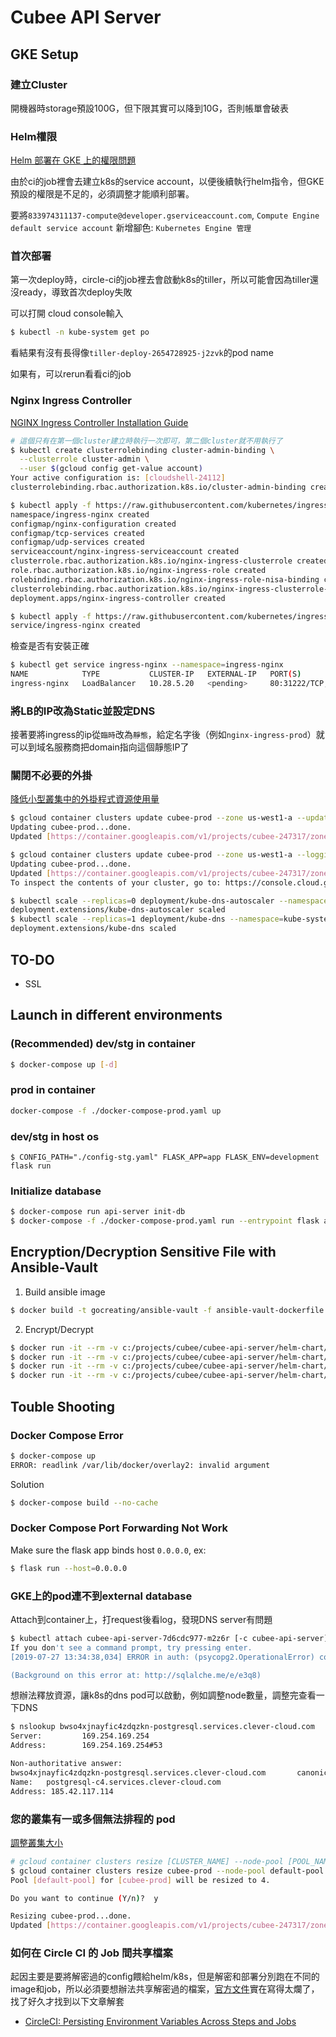 # Cubee API Server

## GKE Setup

### 建立Cluster

開機器時storage預設100G，但下限其實可以降到10G，否則帳單會破表

### Helm權限

[Helm 部署在 GKE 上的權限問題](https://medium.com/smalltowntechblog/helm-tiller-%E9%83%A8%E7%BD%B2%E5%9C%A8-gke-%E4%B8%8A%E7%9A%84%E6%AC%8A%E9%99%90%E5%95%8F%E9%A1%8C-a016f703372e)

由於ci的job裡會去建立k8s的service account，以便後續執行helm指令，但GKE預設的權限是不足的，必須調整才能順利部署。

要將`833974311137-compute@developer.gserviceaccount.com`, `Compute Engine default service account` 新增腳色: `Kubernetes Engine 管理`

### 首次部署

第一次deploy時，circle-ci的job裡去會啟動k8s的tiller，所以可能會因為tiller還沒ready，導致首次deploy失敗

可以打開 cloud console輸入

``` bash
$ kubectl -n kube-system get po
```

看結果有沒有長得像`tiller-deploy-2654728925-j2zvk`的pod name

如果有，可以rerun看看ci的job

### Nginx Ingress Controller

[NGINX Ingress Controller Installation Guide](https://kubernetes.github.io/ingress-nginx/deploy/)

``` bash
# 這個只有在第一個cluster建立時執行一次即可，第二個cluster就不用執行了
$ kubectl create clusterrolebinding cluster-admin-binding \
  --clusterrole cluster-admin \
  --user $(gcloud config get-value account)
Your active configuration is: [cloudshell-24112]
clusterrolebinding.rbac.authorization.k8s.io/cluster-admin-binding created

$ kubectl apply -f https://raw.githubusercontent.com/kubernetes/ingress-nginx/master/deploy/static/mandatory.yaml
namespace/ingress-nginx created
configmap/nginx-configuration created
configmap/tcp-services created
configmap/udp-services created
serviceaccount/nginx-ingress-serviceaccount created
clusterrole.rbac.authorization.k8s.io/nginx-ingress-clusterrole created
role.rbac.authorization.k8s.io/nginx-ingress-role created
rolebinding.rbac.authorization.k8s.io/nginx-ingress-role-nisa-binding created
clusterrolebinding.rbac.authorization.k8s.io/nginx-ingress-clusterrole-nisa-binding created
deployment.apps/nginx-ingress-controller created

$ kubectl apply -f https://raw.githubusercontent.com/kubernetes/ingress-nginx/master/deploy/static/provider/cloud-generic.yaml
service/ingress-nginx created
```

檢查是否有安裝正確
``` bash
$ kubectl get service ingress-nginx --namespace=ingress-nginx
NAME            TYPE           CLUSTER-IP   EXTERNAL-IP   PORT(S)                      AGE
ingress-nginx   LoadBalancer   10.28.5.20   <pending>     80:31222/TCP,443:30889/TCP   29s
```

### 將LB的IP改為Static並設定DNS

接著要將ingress的ip從`臨時`改為`靜態`，給定名字後（例如`nginx-ingress-prod`）就可以到域名服務商把domain指向這個靜態IP了

### 關閉不必要的外掛

[降低小型叢集中的外掛程式資源使用量](https://cloud.google.com/kubernetes-engine/docs/how-to/small-cluster-tuning?hl=zh-tw)

``` bash
$ gcloud container clusters update cubee-prod --zone us-west1-a --update-addons=KubernetesDashboard=DISABLED
Updating cubee-prod...done.
Updated [https://container.googleapis.com/v1/projects/cubee-247317/zones/us-west1-a/clusters/cubee-prod].
```

``` bash
$ gcloud container clusters update cubee-prod --zone us-west1-a --logging-service none
Updating cubee-prod...done.
Updated [https://container.googleapis.com/v1/projects/cubee-247317/zones/us-west1-a/clusters/cubee-prod].
To inspect the contents of your cluster, go to: https://console.cloud.google.com/kubernetes/workload_/gcloud/us-west1-a/cubee-prod?project=cubee-247317
```

``` bash
$ kubectl scale --replicas=0 deployment/kube-dns-autoscaler --namespace=kube-system
deployment.extensions/kube-dns-autoscaler scaled
$ kubectl scale --replicas=1 deployment/kube-dns --namespace=kube-system
deployment.extensions/kube-dns scaled
```

## TO-DO

- SSL

## Launch in different environments

### (Recommended) dev/stg in container

``` bash
$ docker-compose up [-d]
```

### prod in container

``` bash
docker-compose -f ./docker-compose-prod.yaml up
```

### dev/stg in host os

``` bashh
$ CONFIG_PATH="./config-stg.yaml" FLASK_APP=app FLASK_ENV=development flask run
```

### Initialize database

``` bash
$ docker-compose run api-server init-db
$ docker-compose -f ./docker-compose-prod.yaml run --entrypoint flask api-server init-db
```

## Encryption/Decryption Sensitive File with Ansible-Vault

1. Build ansible image

``` bash
$ docker build -t gocreating/ansible-vault -f ansible-vault-dockerfile .
```

2. Encrypt/Decrypt

``` bash
$ docker run -it --rm -v c:/projects/cubee/cubee-api-server/helm-chart/cubee-api-server:/ansible gocreating/ansible-vault encrypt ./configMap-prod.yaml
$ docker run -it --rm -v c:/projects/cubee/cubee-api-server/helm-chart/cubee-api-server:/ansible gocreating/ansible-vault encrypt ./configMap-stg.yaml
$ docker run -it --rm -v c:/projects/cubee/cubee-api-server/helm-chart/cubee-api-server:/ansible gocreating/ansible-vault decrypt ./configMap-prod.yaml
$ docker run -it --rm -v c:/projects/cubee/cubee-api-server/helm-chart/cubee-api-server:/ansible gocreating/ansible-vault decrypt ./configMap-stg.yaml
```

## Touble Shooting

### Docker Compose Error

``` bash
$ docker-compose up
ERROR: readlink /var/lib/docker/overlay2: invalid argument
```

Solution

``` bash
$ docker-compose build --no-cache
```

### Docker Compose Port Forwarding Not Work

Make sure the flask app binds host `0.0.0.0`, ex:

``` bash
$ flask run --host=0.0.0.0
```

### GKE上的pod連不到external database

Attach到container上，打request後看log，發現DNS server有問題

``` bash
$ kubectl attach cubee-api-server-7d6cdc977-m2z6r [-c cubee-api-server]
If you don't see a command prompt, try pressing enter.
[2019-07-27 13:34:38,034] ERROR in auth: (psycopg2.OperationalError) could not translate host name "bwso4xjnayfic4zdqzkn-postgresql.services.clever-cloud.com" to address: Try again

(Background on this error at: http://sqlalche.me/e/e3q8)
```

想辦法釋放資源，讓k8s的dns pod可以啟動，例如調整node數量，調整完查看一下DNS

``` bash
$ nslookup bwso4xjnayfic4zdqzkn-postgresql.services.clever-cloud.com
Server:         169.254.169.254
Address:        169.254.169.254#53

Non-authoritative answer:
bwso4xjnayfic4zdqzkn-postgresql.services.clever-cloud.com       canonical name = postgresql-c4.services.clever-cloud.com.
Name:   postgresql-c4.services.clever-cloud.com
Address: 185.42.117.114
```

### 您的叢集有一或多個無法排程的 pod

[調整叢集大小](https://cloud.google.com/kubernetes-engine/docs/how-to/resizing-a-cluster?hl=zh-tw)

``` bash
# gcloud container clusters resize [CLUSTER_NAME] --node-pool [POOL_NAME] --size [SIZE]
$ gcloud container clusters resize cubee-prod --node-pool default-pool --size 4 --zone us-west1-a
Pool [default-pool] for [cubee-prod] will be resized to 4.

Do you want to continue (Y/n)?  y

Resizing cubee-prod...done.
Updated [https://container.googleapis.com/v1/projects/cubee-247317/zones/us-west1-a/clusters/cubee-prod].
```

### 如何在 Circle CI 的 Job 間共享檔案

起因主要是要將解密過的config餵給helm/k8s，但是解密和部署分別跑在不同的image和job，所以必須要想辦法共享解密過的檔案，[官方文件](https://circleci.com/docs/2.0/workflows/#using-workspaces-to-share-data-among-jobs)實在寫得太爛了，找了好久才找到以下文章解套

- [CircleCI: Persisting Environment Variables Across Steps and Jobs](https://medium.com/@johnthughes/circleci-persisting-environment-variables-across-steps-and-jobs-5276670cf590)

